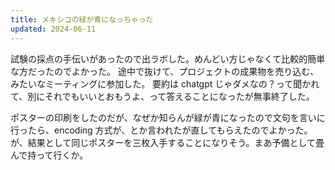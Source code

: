 ```yaml
---
title: メキシコの緑が青になっちゃった
updated: 2024-06-11
---
```


試験の採点の手伝いがあったので出ラボした。めんどい方じゃなくて比較的簡単な方だったのでよかった。
途中で抜けて、プロジェクトの成果物を売り込む、みたいなミーティングに参加した。
要約は chatgpt じゃダメなの？って聞かれて、別にそれでもいいとおもうよ、って答えることになったが無事終了した。

ポスターの印刷をしたのだが、なぜか知らんが緑が青になったので文句を言いに行ったら、encoding 方式が、とか言われたが直してもらえたのでよかった。が、結果として同じポスターを三枚入手することになりそう。まあ予備として畳んで持って行くか。
